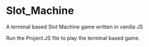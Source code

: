 # Slot_Machine
A terminal based Slot Machine game written in vanilla JS


Run the Project.JS file to play the terminal based game. 
